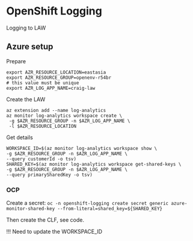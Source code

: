 # OpenShift Logging

Logging to LAW

## Azure setup

Prepare

```
export AZR_RESOURCE_LOCATION=eastasia
export AZR_RESOURCE_GROUP=openenv-r54br
# this value must be unique
export AZR_LOG_APP_NAME=craig-law
```

Create the LAW

```
az extension add --name log-analytics
az monitor log-analytics workspace create \
 -g $AZR_RESOURCE_GROUP -n $AZR_LOG_APP_NAME \
 -l $AZR_RESOURCE_LOCATION
 ```

Get details

 ```
 WORKSPACE_ID=$(az monitor log-analytics workspace show \
 -g $AZR_RESOURCE_GROUP -n $AZR_LOG_APP_NAME \
 --query customerId -o tsv)
SHARED_KEY=$(az monitor log-analytics workspace get-shared-keys \
 -g $AZR_RESOURCE_GROUP -n $AZR_LOG_APP_NAME \
 --query primarySharedKey -o tsv)
 ```

 ### OCP

 Create a secret:
 `oc -n openshift-logging create secret generic azure-monitor-shared-key --from-literal=shared_key=${SHARED_KEY}`

 Then create the CLF, see code.

 !!! Need to update the WORKSPACE_ID